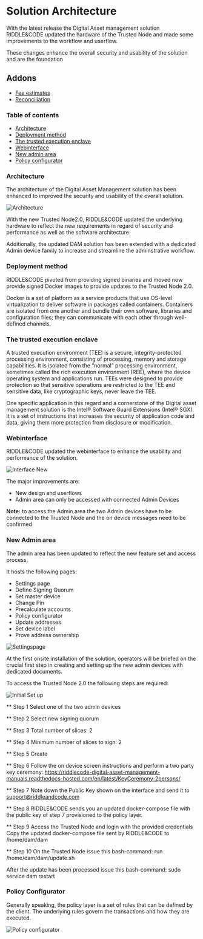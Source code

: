 # Solution Architecture

With the latest release the Digital Asset management solution RIDDLE&CODE updated the hardware of the Trusted Node and made some improvements to the workflow and userflow.

These changes enhance the overall security and usability of the solution and are the foundation 

## Addons

- [Fee estimates](../blob/master/docs/Fee%20estimates.md)
- [Reconciliation](../blob/master/docs/Reconciliation.md)

### Table of contents

- [Architecture](#architecture)
- [Deployment method](#deployement-method)
- [The trusted execution enclave](#the-trusted-execution-enclave)
- [Webinterface](#webinterface)
- [New admin area](#new-admin-area)
- [Policy configurator](#policy-configurator)

### Architecture

The architecture of the Digital Asset Management solution has been enhanced to improved the security and usability of the overall solution.

![Architecture](https://github.com/RiddleAndCode/trusted-node-manuals/blob/master/assets/architecture.png "Architecture.png")

With the new Trusted Node2.0, RIDDLE&CODE updated the underlying hardware to reflect the new requirements in regard of security and performance as well as the software architecture

Additionally, the updated DAM solution has been extended with a dedicated Admin device family to increase and streamline the adminstrative workflow.

### Deployment method

RIDDLE&CODE pivoted from providing signed binaries and moved now provide signed Docker images to provide updates to the Trusted Node 2.0.

Docker is a set of platform as a service products that use OS-level virtualization to deliver software in packages called containers. Containers are isolated from one another and bundle their own software, libraries and configuration files; they can communicate with each other through well-defined channels.

### The trusted execution enclave

A trusted execution environment (TEE) is a secure, integrity-protected processing environment, consisting of processing, memory and storage capabilities. It is isolated from the “normal” processing environment, sometimes called the rich execution environment (REE), where the device operating system and applications run. TEEs were designed to provide protection so that sensitive operations are restricted to the TEE and sensitive data, like cryptographic keys, never leave the TEE. 

One specific application in this regard and a cornerstone of the Digital asset management solution is the Intel® Software Guard Extensions (Intel® SGX). It is a set of instructions that increases the security of application code and data, giving them more protection from disclosure or modification. 

### Webinterface

RIDDLE&CODE updated the webinterface to enhance the usability and performance of the solution.

![Interface New](https://github.com/RiddleAndCode/trusted-node-manuals/blob/master/assets/landingpage.png "Landingpage")

The major improvements are: 

* New design and userflows
* Admin area can only be accessed with connected Admin Devices 

**Note:** to access the Admin area the two Admin devices have to be connected to the Trusted Node and the on device messages need to be confirmed

### New Admin area 

The admin area has been updated to reflect the new feature set and access process.

It hosts the following pages:

* Settings page
* Define Signing Quorum
* Set master device
* Change Pin
* Precalculate accounts
* Policy configurator
* Update addresses
* Set device label
* Prove address ownership

![Settingspage](https://github.com/RiddleAndCode/trusted-node-manuals/blob/master/assets/settingspage.png "Setup admin devices")

At the first onsite installation of the solution, operators will be briefed on the crucial first step in creating and setting up the new admin devices with dedicated documents. 

To access the Trusted Node 2.0 the following steps are required: 

![Initial Set up](https://github.com/RiddleAndCode/trusted-node-manuals/blob/master/assets/Setupadmin.png "Setup admin devices")

** Step 1 
Select one of the two admin devices 

** Step 2
Select new signing quorum 

** Step 3
Total number of slices: 2

** Step 4
Minimum number of slices to sign: 2

** Step 5
Create

** Step 6
Follow the on device screen instructions and perform a two party key ceremony: https://riddlecode-digital-asset-management-manuals.readthedocs-hosted.com/en/latest/KeyCeremony-2persons/

** Step 7 
Note down the Public Key shown on the interface and send it to support@riddleandcode.com

** Step 8 
RIDDLE&CODE sends you an updated docker-compose file with the public key of step 7 provisioned to the policy layer.

** Step 9 
Access the Trusted Node and login with the provided credentials 
Copy the updated docker-compose file sent by RIDDLE&CODE to /home/dam/dam

** Step 10 
On the Trusted Node issue this bash-command:
run /home/dam/dam/update.sh

After the update has been processed issue this bash-command:
sudo service dam restart

### Policy Configurator 

Generally speaking, the policy layer is a set of rules that can be defined by the client. The underlying rules govern the transactions and how they are executed.

![Policy configurator](https://github.com/RiddleAndCode/trusted-node-manuals/blob/master/assets/policyconfigurator.png "Policy Configurator")





